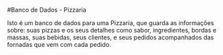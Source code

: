 #Banco de Dados - Pizzaria

Isto é um banco de dados para uma Pizzaria, que guarda as informações sobre: suas pizzas e os seus detalhes como sabor, ingredientes, bordas e massas, suas bebidas, seus clientes, e seus pedidos acompanhados das fornadas que vem com cada pedido.